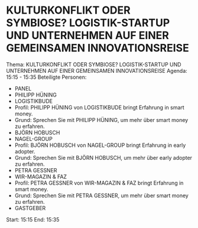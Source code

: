 # KULTURKONFLIKT ODER SYMBIOSE? LOGISTIK-STARTUP UND UNTERNEHMEN AUF EINER GEMEINSAMEN INNOVATIONSREISE
Thema: KULTURKONFLIKT ODER SYMBIOSE? LOGISTIK-STARTUP UND UNTERNEHMEN AUF EINER GEMEINSAMEN INNOVATIONSREISE
Agenda: 15:15 - 15:35
Beteiligte Personen:
- PANEL
- PHILIPP HÜNING
- LOGISTIKBUDE
- Profil: PHILIPP HÜNING von LOGISTIKBUDE bringt Erfahrung in smart money.
- Grund: Sprechen Sie mit PHILIPP HÜNING, um mehr über smart money zu erfahren.
- BJÖRN HOBUSCH
- NAGEL-GROUP
- Profil: BJÖRN HOBUSCH von NAGEL-GROUP bringt Erfahrung in early adopter.
- Grund: Sprechen Sie mit BJÖRN HOBUSCH, um mehr über early adopter zu erfahren.
- PETRA GESSNER
- WIR-MAGAZIN & FAZ
- Profil: PETRA GESSNER von WIR-MAGAZIN & FAZ bringt Erfahrung in smart money.
- Grund: Sprechen Sie mit PETRA GESSNER, um mehr über smart money zu erfahren.
- GASTGEBER

Start: 15:15
End: 15:35

